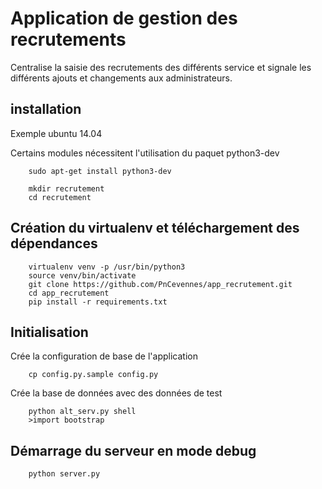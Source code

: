 Application de gestion des recrutements
=======================================


Centralise la saisie des recrutements des différents service et signale les différents ajouts et changements aux administrateurs.


installation
------------

Exemple ubuntu 14.04


Certains modules nécessitent l'utilisation du paquet python3-dev

```
    sudo apt-get install python3-dev
```


```
    mkdir recrutement
    cd recrutement
```

Création du virtualenv et téléchargement des dépendances
--------------------------------------------------------


```
    virtualenv venv -p /usr/bin/python3
    source venv/bin/activate
    git clone https://github.com/PnCevennes/app_recrutement.git
    cd app_recrutement
    pip install -r requirements.txt 
```


Initialisation
--------------

Crée la configuration de base de l'application

```
    cp config.py.sample config.py
```


Crée la base de données avec des données de test

```
    python alt_serv.py shell
    >import bootstrap
```


Démarrage du serveur en mode debug
----------------------------------


```
    python server.py
```
